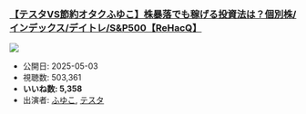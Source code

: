 ### [【テスタVS節約オタクふゆこ】株暴落でも稼げる投資法は？個別株/インデックス/デイトレ/S&P500【ReHacQ】](https://www.youtube.com/watch?v=3PqNec5oTDk)
[![](https://img.youtube.com/vi/3PqNec5oTDk/sddefault.jpg)](https://www.youtube.com/watch?v=3PqNec5oTDk)
-   公開日: 2025-05-03
-   視聴数: 503,361
-   **いいね数: 5,358**
-   出演者: [ふゆこ](/rehacq_fan/people/ふゆこ "wikilink"), [テスタ](/rehacq_fan/people/テスタ "wikilink")
